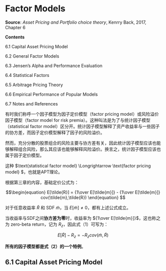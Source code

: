 # Factor Models

**Source**: *Asset Pricing and Portfolio choice theory*, Kenrry Back, 2017, Chapter 6

**Contents**

6.1 Capital Asset Pricing Model 

6.2 General Factor Models 

6.3 Jensen’s Alpha and Performance Evaluation 

6.4 Statistical Factors 

6.5 Arbitrage Pricing Theory 

6.6 Empirical Performance of Popular Models 

6.7 Notes and References


有时我们称呼一个因子模型为因子定价模型（factor pricing model）或风险溢价因子模型（factor model for risk premia）。这种叫法是为了与统计因子模型（statistical factor model）区分开。统计因子模型解释了资产收益率与一些因子的协方差，而因子定价模型解释了因子的风险溢价。

然而，充分分散的股票组合的风险主要与协方差有关，因此统计因子模型应该也能够解释组合风险，那么其应该也能够解释风险溢价。换言之，统计因子模型应该也属于因子定价模型。

这种 $\text{statistical factor model} \Longrightarrow \text{factor pricing model} $，也就是APT理论。

根据第三章的内容，基础定价公式为：

$$\begin{equation}
E[\tilde{R}] = {1\over E[\tilde{m}]} - {1\over E[\tilde{m}]} cov(\tilde{m},\tilde{R})
\end{equation}
$$

对于任意收益率 $\tilde{R}$ 和 SDF $\tilde{m}$，当 $E[\tilde{m}] \neq 0$，都有上述公式成立。

当收益率与SDF之间**协方差为零**时，收益率为 ${1\over E[\tilde{m}]}$，这也称之为 zero-beta return，记为 $R_z$，因此式（1）可写为：

$$\begin{equation}
E[\tilde{R}]-R_z = -R_z cov(\tilde{m},\tilde{R})
\end{equation}$$

**所有的因子模型都是式（2）的一个特例**。


## 6.1 Capital Asset Pricing Model 




























